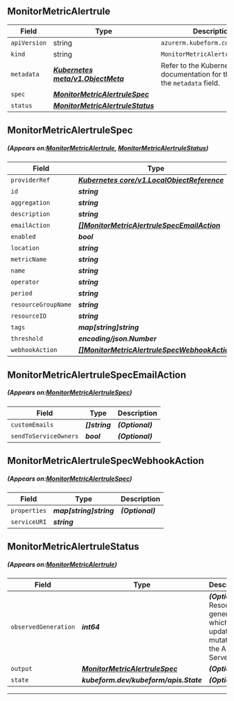 ## MonitorMetricAlertrule
| Field | Type | Description |
| ------ | ----- | ----------- |
| `apiVersion` | string | `azurerm.kubeform.com/v1alpha1` |
|    `kind` | string | `MonitorMetricAlertrule` |
| `metadata` | ***[Kubernetes meta/v1.ObjectMeta](https://kubernetes.io/docs/reference/generated/kubernetes-api/v1.13/#objectmeta-v1-meta)***|Refer to the Kubernetes API documentation for the fields of the `metadata` field.|
| `spec` | ***[MonitorMetricAlertruleSpec](#MonitorMetricAlertruleSpec)***||
| `status` | ***[MonitorMetricAlertruleStatus](#MonitorMetricAlertruleStatus)***||
## MonitorMetricAlertruleSpec
##### (Appears on:[MonitorMetricAlertrule](#MonitorMetricAlertrule), [MonitorMetricAlertruleStatus](#MonitorMetricAlertruleStatus))
| Field | Type | Description |
| ------ | ----- | ----------- |
| `providerRef` | ***[Kubernetes core/v1.LocalObjectReference](https://kubernetes.io/docs/reference/generated/kubernetes-api/v1.13/#localobjectreference-v1-core)***||
| `id` | ***string***||
| `aggregation` | ***string***||
| `description` | ***string***| ***(Optional)*** |
| `emailAction` | ***[[]MonitorMetricAlertruleSpecEmailAction](#MonitorMetricAlertruleSpecEmailAction)***| ***(Optional)*** |
| `enabled` | ***bool***| ***(Optional)*** |
| `location` | ***string***||
| `metricName` | ***string***||
| `name` | ***string***||
| `operator` | ***string***||
| `period` | ***string***||
| `resourceGroupName` | ***string***||
| `resourceID` | ***string***||
| `tags` | ***map[string]string***| ***(Optional)*** |
| `threshold` | ***encoding/json.Number***||
| `webhookAction` | ***[[]MonitorMetricAlertruleSpecWebhookAction](#MonitorMetricAlertruleSpecWebhookAction)***| ***(Optional)*** |
## MonitorMetricAlertruleSpecEmailAction
##### (Appears on:[MonitorMetricAlertruleSpec](#MonitorMetricAlertruleSpec))
| Field | Type | Description |
| ------ | ----- | ----------- |
| `customEmails` | ***[]string***| ***(Optional)*** |
| `sendToServiceOwners` | ***bool***| ***(Optional)*** |
## MonitorMetricAlertruleSpecWebhookAction
##### (Appears on:[MonitorMetricAlertruleSpec](#MonitorMetricAlertruleSpec))
| Field | Type | Description |
| ------ | ----- | ----------- |
| `properties` | ***map[string]string***| ***(Optional)*** |
| `serviceURI` | ***string***||
## MonitorMetricAlertruleStatus
##### (Appears on:[MonitorMetricAlertrule](#MonitorMetricAlertrule))
| Field | Type | Description |
| ------ | ----- | ----------- |
| `observedGeneration` | ***int64***| ***(Optional)*** Resource generation, which is updated on mutation by the API Server.|
| `output` | ***[MonitorMetricAlertruleSpec](#MonitorMetricAlertruleSpec)***| ***(Optional)*** |
| `state` | ***kubeform.dev/kubeform/apis.State***| ***(Optional)*** |
---
